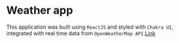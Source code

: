 # Weather app

This application was built using `ReactJS` and styled with `Chakra UI`, integrated with real time data from `OpenWeatherMap API`.[Link](https://akashwani.netlify.app/)
